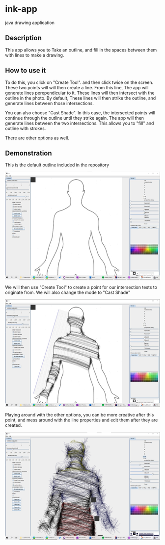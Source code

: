 # ink-app
java drawing application

## Description
This app allows you to Take an outline, and fill in the spaces between them with lines to make a drawing.

## How to use it 
To do this, you click on "Create Tool". and then click twice on the screen. These two points will will then create a line.
From this line, The app will generate lines perependicular to it. These lines will then intersect with the outline in the photo.
By default, These lines will then strike the outline, and generate lines between those intersections.

You can also choose "Cast Shade". In this case, the intersected points will continue  through the outline until they strike again.
The app will then generate lines between the two intersections. This allows you to "fill" and outline with strokes.

There are other options as well.

## Demonstration

This is the default outline included in the repository

![intiial photo](readme-photos/1.jpg)

We will then use "Create Tool" to create a point for our intersection tests to originate from. We will also change the mode to "Cast Shade"

![intiial photo](readme-photos/2.jpg)

Playing around with the other options, you can be more creative after this point, and mess around with the line properties and edit them after they are created.

![intiial photo](readme-photos/3.jpg)
